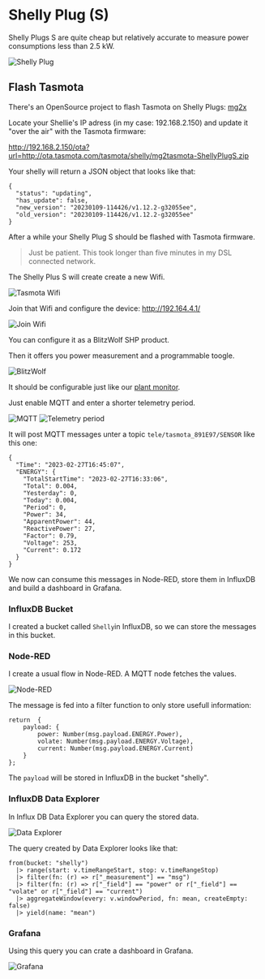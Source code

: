 # Shelly Plug (S)

Shelly Plugs S are quite cheap but relatively accurate to measure power consumptions less than 2.5 kW.

![Shelly Plug](https://shelly.hr/wp-content/uploads/2020/11/shelly_plug_s_1-1.jpg)

## Flash Tasmota

There's an OpenSource project to flash Tasmota on Shelly Plugs:  [mg2x](https://github.com/arendst/mgos-to-tasmota)

Locate your Shellie's IP adress (in my case: 192.168.2.150) and update it "over the air" with the Tasmota firmware:

http://192.168.2.150/ota?url=http://ota.tasmota.com/tasmota/shelly/mg2tasmota-ShellyPlugS.zip

Your shelly will return a JSON object that looks like that:

```
{
  "status": "updating",
  "has_update": false,
  "new_version": "20230109-114426/v1.12.2-g32055ee",
  "old_version": "20230109-114426/v1.12.2-g32055ee"
}
```

After a while your Shelly Plug S should be flashed with Tasmota firmware.

> Just be patient. This took longer than five minutes in my DSL connected network. 

The Shelly Plus S will create create a new Wifi. 

![Tasmota Wifi](./docs/images/wifi.png)

Join that Wifi and configure the device: http://192.164.4.1/

![Join Wifi](./docs/images/configure-wifi.png)

You can configure it as a BlitzWolf SHP product. 

Then it offers you power measurement and a programmable toogle.

![BlitzWolf](./docs/images/blitzwolf.png)

It should be configurable just like our [plant monitor](../plant-monitor/README.md).

Just enable MQTT and enter a shorter telemetry period.

![MQTT](./docs/images/mqtt.png) ![Telemetry period](./docs/images/telemetry-period.png)

It will post MQTT messages unter a topic `tele/tasmota_891E97/SENSOR` like this one:

```
{
  "Time": "2023-02-27T16:45:07",
  "ENERGY": {
    "TotalStartTime": "2023-02-27T16:33:06",
    "Total": 0.004,
    "Yesterday": 0,
    "Today": 0.004,
    "Period": 0,
    "Power": 34,
    "ApparentPower": 44,
    "ReactivePower": 27,
    "Factor": 0.79,
    "Voltage": 253,
    "Current": 0.172
  }
}
```

We now can consume this messages in Node-RED, store them in InfluxDB and build a dashboard in Grafana.

### InfluxDB Bucket

I created a bucket called `Shelly`in InfluxDB, so we can store the messages in this bucket.

### Node-RED

I create a usual flow in Node-RED. A MQTT node fetches the values. 

![Node-RED](./docs/images/node-red.png)

The message is fed into a filter function to only store usefull information:

```
return  {
    payload: {
        power: Number(msg.payload.ENERGY.Power),
        volate: Number(msg.payload.ENERGY.Voltage),
        current: Number(msg.payload.ENERGY.Current)
    }
};
````

The `payload` will be stored in InfluxDB in the bucket "shelly".

### InfluxDB Data Explorer

In Influx DB Data Explorer you can query the stored data.

![Data Explorer](./docs/images/data-explorer.png)

The query created by Data Explorer looks like that:

```
from(bucket: "shelly")
  |> range(start: v.timeRangeStart, stop: v.timeRangeStop)
  |> filter(fn: (r) => r["_measurement"] == "msg")
  |> filter(fn: (r) => r["_field"] == "power" or r["_field"] == "volate" or r["_field"] == "current")
  |> aggregateWindow(every: v.windowPeriod, fn: mean, createEmpty: false)
  |> yield(name: "mean")
```

### Grafana

Using this query you can crate a dashboard in Grafana.

![Grafana](./docs/images/grafana.png)